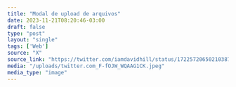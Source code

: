 ```yaml
---
title: "Modal de upload de arquivos"
date: 2023-11-21T08:20:46-03:00
draft: false
type: "post"
layout: "single"
tags: ['Web']
source: "X"
source_link: "https://twitter.com/iamdavidhill/status/1722572065021038721"
media: "/uploads/twitter.com_F-fOJW_WQAAG1CK.jpeg"
media_type: "image"
---
```


